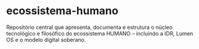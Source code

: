 # ecossistema-humano
Repositório central que apresenta, documenta e estrutura o núcleo tecnológico e filosófico do ecossistema HUMANO – incluindo a IDR, Lumen OS e o modelo digital soberano.
